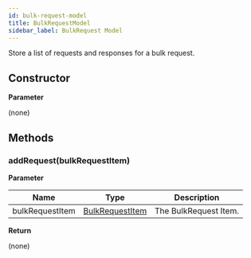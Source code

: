 ```yaml
---
id: bulk-request-model
title: BulkRequestModel 
sidebar_label: BulkRequest Model
---
```


Store a list of requests and responses for a bulk request.

## Constructor

**Parameter**

(none)

## Methods

### addRequest(bulkRequestItem)

**Parameter**

| Name| Type| Description |
| --- | --- | --- |
| bulkRequestItem | [BulkRequestItem](../bulk-request-item) | The BulkRequest Item.

**Return**

(none)